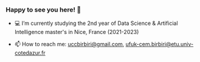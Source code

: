 ### Happy to see you here! 👋

- :computer: I’m currently studying the 2nd year of Data Science & Artificial Intelligence master's in Nice, France (2021-2023)


- 📫 How to reach me: 
uccbirbiri@gmail.com,
ufuk-cem.birbiri@etu.univ-cotedazur.fr


<!--
**CemBirbiri/CemBirbiri** is a ✨ _special_ ✨ repository because its `README.md` (this file) appears on your GitHub profile.


- :computer: I’m currently studying the 2nd year of Data Science & Artificial Intelligence master's in Nice, France


- 📫 How to reach me: 
uccbirbiri@gmail.com,
ufuk-cem.birbiri@etu.univ-cotedazur.fr

-->
